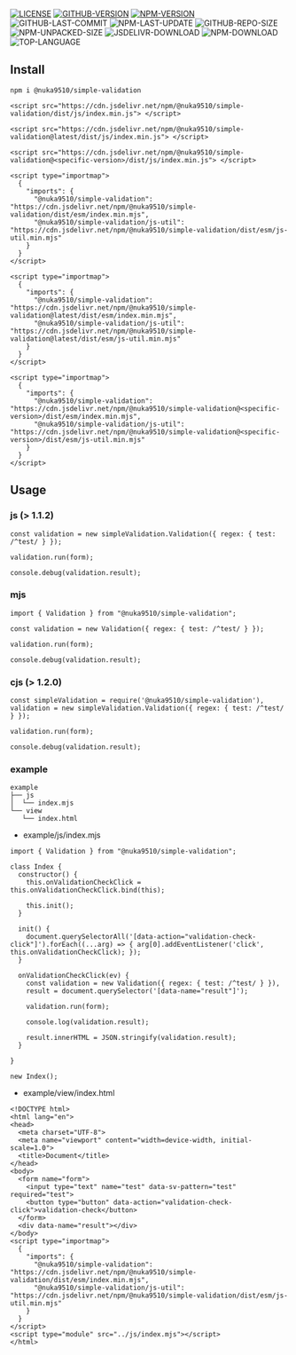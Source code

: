[![LICENSE][license]][license-url]
[![GITHUB-VERSION][github-version]][github-version-url]
[![NPM-VERSION][npm-version]][npm-version-url]
![GITHUB-LAST-COMMIT][github-last-commit]
![NPM-LAST-UPDATE][npm-last-update]
![GITHUB-REPO-SIZE][github-repo-size]
![NPM-UNPACKED-SIZE][npm-unpacked-size]
![JSDELIVR-DOWNLOAD][jsdelivr-download]
![NPM-DOWNLOAD][npm-download]
![TOP-LANGUAGE][top-language]

[license]: https://img.shields.io/npm/l/%40nuka9510%2Fsimple-validation
[license-url]: https://github.com/nuka9510/simple-validation/blob/main/LICENSE

[github-version]: https://img.shields.io/github/package-json/v/nuka9510/simple-validation?logo=github
[github-version-url]: https://github.com/nuka9510/simple-validation

[npm-version]: https://img.shields.io/npm/v/%40nuka9510%2Fsimple-validation?logo=npm
[npm-version-url]: https://www.npmjs.com/package/@nuka9510/simple-validation

[github-last-commit]: https://img.shields.io/github/last-commit/nuka9510/simple-validation?logo=github

[npm-last-update]: https://img.shields.io/npm/last-update/%40nuka9510%2Fsimple-validation?logo=npm

[github-repo-size]: https://img.shields.io/github/repo-size/nuka9510/simple-validation?logo=github

[npm-unpacked-size]: https://img.shields.io/npm/unpacked-size/%40nuka9510%2Fsimple-validation?logo=npm

[jsdelivr-download]: https://img.shields.io/jsdelivr/npm/hm/%40nuka9510/simple-validation?logo=jsdelivr

[npm-download]: https://img.shields.io/npm/dm/%40nuka9510%2Fsimple-validation?logo=npm

[top-language]: https://img.shields.io/github/languages/top/nuka9510/simple-validation

## Install
```
npm i @nuka9510/simple-validation
```
```
<script src="https://cdn.jsdelivr.net/npm/@nuka9510/simple-validation/dist/js/index.min.js"> </script>
```
```
<script src="https://cdn.jsdelivr.net/npm/@nuka9510/simple-validation@latest/dist/js/index.min.js"> </script>
```
```
<script src="https://cdn.jsdelivr.net/npm/@nuka9510/simple-validation@<specific-version>/dist/js/index.min.js"> </script>
```
```
<script type="importmap">
  {
    "imports": {
      "@nuka9510/simple-validation": "https://cdn.jsdelivr.net/npm/@nuka9510/simple-validation/dist/esm/index.min.mjs",
      "@nuka9510/simple-validation/js-util": "https://cdn.jsdelivr.net/npm/@nuka9510/simple-validation/dist/esm/js-util.min.mjs"
    }
  }
</script>
```
```
<script type="importmap">
  {
    "imports": {
      "@nuka9510/simple-validation": "https://cdn.jsdelivr.net/npm/@nuka9510/simple-validation@latest/dist/esm/index.min.mjs",
      "@nuka9510/simple-validation/js-util": "https://cdn.jsdelivr.net/npm/@nuka9510/simple-validation@latest/dist/esm/js-util.min.mjs"
    }
  }
</script>
```
```
<script type="importmap">
  {
    "imports": {
      "@nuka9510/simple-validation": "https://cdn.jsdelivr.net/npm/@nuka9510/simple-validation@<specific-version>/dist/esm/index.min.mjs",
      "@nuka9510/simple-validation/js-util": "https://cdn.jsdelivr.net/npm/@nuka9510/simple-validation@<specific-version>/dist/esm/js-util.min.mjs"
    }
  }
</script>
```
## Usage
### js (> 1.1.2)
```
const validation = new simpleValidation.Validation({ regex: { test: /^test/ } });

validation.run(form);

console.debug(validation.result);
```
### mjs
```
import { Validation } from "@nuka9510/simple-validation";

const validation = new Validation({ regex: { test: /^test/ } });

validation.run(form);

console.debug(validation.result);
```
### cjs (> 1.2.0)
```
const simpleValidation = require('@nuka9510/simple-validation'),
validation = new simpleValidation.Validation({ regex: { test: /^test/ } });

validation.run(form);

console.debug(validation.result);
```
### example
```
example
├── js
│  └── index.mjs
└── view
   └── index.html
```
* example/js/index.mjs
```
import { Validation } from "@nuka9510/simple-validation";

class Index {
  constructor() {
    this.onValidationCheckClick = this.onValidationCheckClick.bind(this);

    this.init();
  }

  init() {
    document.querySelectorAll('[data-action="validation-check-click"]').forEach((...arg) => { arg[0].addEventListener('click', this.onValidationCheckClick); });
  }

  onValidationCheckClick(ev) {
    const validation = new Validation({ regex: { test: /^test/ } }),
    result = document.querySelector('[data-name="result"]');

    validation.run(form);

    console.log(validation.result);

    result.innerHTML = JSON.stringify(validation.result);
  }

}

new Index();
```
* example/view/index.html
```
<!DOCTYPE html>
<html lang="en">
<head>
  <meta charset="UTF-8">
  <meta name="viewport" content="width=device-width, initial-scale=1.0">
  <title>Document</title>
</head>
<body>
  <form name="form">
    <input type="text" name="test" data-sv-pattern="test" required="test">
    <button type="button" data-action="validation-check-click">validation-check</button>
  </form>
  <div data-name="result"></div>
</body>
<script type="importmap">
  {
    "imports": {
      "@nuka9510/simple-validation": "https://cdn.jsdelivr.net/npm/@nuka9510/simple-validation/dist/esm/index.min.mjs",
      "@nuka9510/simple-validation/js-util": "https://cdn.jsdelivr.net/npm/@nuka9510/simple-validation/dist/esm/js-util.min.mjs"
    }
  }
</script>
<script type="module" src="../js/index.mjs"></script>
</html>
```